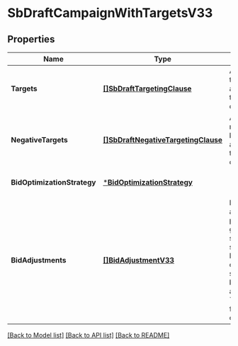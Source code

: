 # SbDraftCampaignWithTargetsV33

## Properties
Name | Type | Description | Notes
------------ | ------------- | ------------- | -------------
**Targets** | [**[]SbDraftTargetingClause**](SBDraftTargetingClause.md) | An array of targets associated with the draft campaign. | [optional] [default to null]
**NegativeTargets** | [**[]SbDraftNegativeTargetingClause**](SBDraftNegativeTargetingClause.md) | An array of negative keywords associated with the draft campaign. | [optional] [default to null]
**BidOptimizationStrategy** | [***BidOptimizationStrategy**](BidOptimizationStrategy.md) |  | [optional] [default to null]
**BidAdjustments** | [**[]BidAdjustmentV33**](BidAdjustmentV3_3.md) | List of bid adjustments for placement group and shopper segments. BidMultiplier cannot be specified when bidAdjustments are present. &#x60;Not supported for video campaigns&#x60; | [optional] [default to null]

[[Back to Model list]](../README.md#documentation-for-models) [[Back to API list]](../README.md#documentation-for-api-endpoints) [[Back to README]](../README.md)

